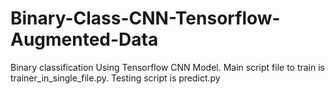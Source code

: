 # Binary-Class-CNN-Tensorflow-Augmented-Data
Binary classification Using Tensorflow CNN Model.
Main script file to train is trainer_in_single_file.py.
Testing script is predict.py

